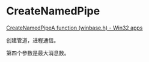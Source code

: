 # CreateNamedPipe

[CreateNamedPipeA function (winbase.h) - Win32 apps](https://learn.microsoft.com/en-us/windows/win32/api/winbase/nf-winbase-createnamedpipea)

创建管道，进程通信。

第四个参数是最大消息数。